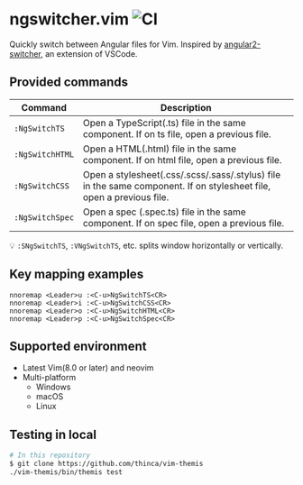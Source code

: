 # ngswitcher.vim ![CI](https://github.com/softoika/ngswitcher.vim/workflows/CI/badge.svg)
Quickly switch between Angular files for Vim. Inspired by [angular2-switcher](https://github.com/infinity1207/angular2-switcher), an extension of VSCode.

## Provided commands
|Command|Description|
|---|---|
|`:NgSwitchTS` |  Open a TypeScript(.ts) file in the same component. If on ts file, open a previous file.
|`:NgSwitchHTML` | Open a HTML(.html) file in the same component. If on html file, open a previous file.
|`:NgSwitchCSS` | Open a stylesheet(.css/.scss/.sass/.stylus) file in the same component. If on stylesheet file, open a previous file.
|`:NgSwitchSpec` | Open a spec (.spec.ts) file in the  same component. If on spec file, open a previous file.

:bulb: `:SNgSwitchTS`, `:VNgSwitchTS`, etc. splits window horizontally or vertically.

## Key mapping examples
```vim
nnoremap <Leader>u :<C-u>NgSwitchTS<CR>
nnoremap <Leader>i :<C-u>NgSwitchCSS<CR>
nnoremap <Leader>o :<C-u>NgSwitchHTML<CR>
nnoremap <Leader>p :<C-u>NgSwitchSpec<CR>
```

## Supported environment
- Latest Vim(8.0 or later) and neovim
- Multi-platform
  - Windows
  - macOS
  - Linux

## Testing in local
```bash
# In this repository
$ git clone https://github.com/thinca/vim-themis
./vim-themis/bin/themis test
```
